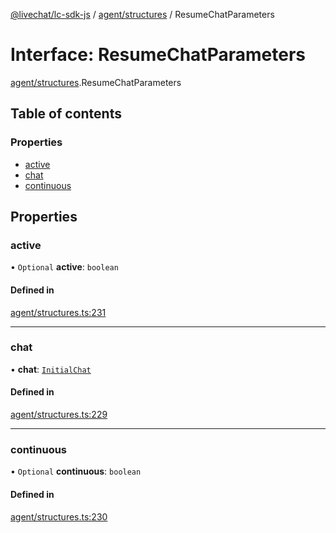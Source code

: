 [@livechat/lc-sdk-js](../README.md) / [agent/structures](../modules/agent_structures.md) / ResumeChatParameters

# Interface: ResumeChatParameters

[agent/structures](../modules/agent_structures.md).ResumeChatParameters

## Table of contents

### Properties

- [active](agent_structures.ResumeChatParameters.md#active)
- [chat](agent_structures.ResumeChatParameters.md#chat)
- [continuous](agent_structures.ResumeChatParameters.md#continuous)

## Properties

### active

• `Optional` **active**: `boolean`

#### Defined in

[agent/structures.ts:231](https://github.com/livechat/lc-sdk-js/blob/11cc290/src/agent/structures.ts#L231)

___

### chat

• **chat**: [`InitialChat`](objects.InitialChat.md)

#### Defined in

[agent/structures.ts:229](https://github.com/livechat/lc-sdk-js/blob/11cc290/src/agent/structures.ts#L229)

___

### continuous

• `Optional` **continuous**: `boolean`

#### Defined in

[agent/structures.ts:230](https://github.com/livechat/lc-sdk-js/blob/11cc290/src/agent/structures.ts#L230)
